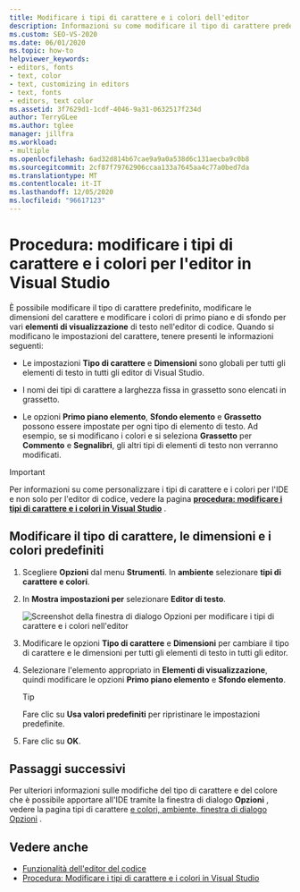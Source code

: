 ```yaml
---
title: Modificare i tipi di carattere e i colori dell'editor
description: Informazioni su come modificare il tipo di carattere predefinito, modificare le dimensioni del carattere e modificare i colori di primo piano e di sfondo per vari elementi di visualizzazione di testo nell'editor di codice.
ms.custom: SEO-VS-2020
ms.date: 06/01/2020
ms.topic: how-to
helpviewer_keywords:
- editors, fonts
- text, color
- text, customizing in editors
- text, fonts
- editors, text color
ms.assetid: 3f7629d1-1cdf-4046-9a31-0632517f234d
author: TerryGLee
ms.author: tglee
manager: jillfra
ms.workload:
- multiple
ms.openlocfilehash: 6ad32d814b67cae9a9a0a538d6c131aecba9c0b8
ms.sourcegitcommit: 2cf87f79762906ccaa133a7645aa4c77a0bed7da
ms.translationtype: MT
ms.contentlocale: it-IT
ms.lasthandoff: 12/05/2020
ms.locfileid: "96617123"
---
```

# <a name="how-to-change-fonts-and-colors-for-the-editor-in-visual-studio"></a>Procedura: modificare i tipi di carattere e i colori per l'editor in Visual Studio

È possibile modificare il tipo di carattere predefinito, modificare le dimensioni del carattere e modificare i colori di primo piano e di sfondo per vari **elementi di visualizzazione** di testo nell'editor di codice. Quando si modificano le impostazioni del carattere, tenere presenti le informazioni seguenti:

- Le impostazioni **Tipo di carattere** e **Dimensioni** sono globali per tutti gli elementi di testo in tutti gli editor di Visual Studio.

- I nomi dei tipi di carattere a larghezza fissa in grassetto sono elencati in grassetto.

- Le opzioni **Primo piano elemento**, **Sfondo elemento** e **Grassetto** possono essere impostate per ogni tipo di elemento di testo. Ad esempio, se si modificano i colori e si seleziona **Grassetto** per **Commento** e **Segnalibri**, gli altri tipi di elementi di testo non verranno modificati.

> [!IMPORTANT]
> Per informazioni su come personalizzare i tipi di carattere e i colori per l'IDE e non solo per l'editor di codice, vedere la pagina **[procedura: modificare i tipi di carattere e i colori in Visual Studio](../../ide/how-to-change-fonts-and-colors-in-visual-studio.md)** .

## <a name="change-the-default-font-face-size-and-colors"></a>Modificare il tipo di carattere, le dimensioni e i colori predefiniti

1. Scegliere **Opzioni** dal menu **Strumenti**. In **ambiente** selezionare **tipi di carattere e colori**.

1. In **Mostra impostazioni per** selezionare **Editor di testo**.

   ![Screenshot della finestra di dialogo Opzioni per modificare i tipi di carattere e i colori nell'editor](../../ide/media/fonts-colors-text-editor.png "Screenshot della finestra di dialogo Opzioni per modificare i tipi di carattere e i colori nell'editor")

1. Modificare le opzioni **Tipo di carattere** e **Dimensioni** per cambiare il tipo di carattere e le dimensioni per tutti gli elementi di testo in tutti gli editor.

1. Selezionare l'elemento appropriato in **Elementi di visualizzazione**, quindi modificare le opzioni **Primo piano elemento** e **Sfondo elemento**.

    > [!TIP]
    > Fare clic su **Usa valori predefiniti** per ripristinare le impostazioni predefinite.

1. Fare clic su **OK**.

## <a name="next-steps"></a>Passaggi successivi

Per ulteriori informazioni sulle modifiche del tipo di carattere e del colore che è possibile apportare all'IDE tramite la finestra di dialogo **Opzioni** , vedere la pagina tipi di carattere [e colori, ambiente, finestra di dialogo Opzioni](../../ide/reference/fonts-and-colors-environment-options-dialog-box.md) .

## <a name="see-also"></a>Vedere anche

- [Funzionalità dell'editor del codice](../../ide/writing-code-in-the-code-and-text-editor.md)
- [Procedura: Modificare i tipi di carattere e i colori in Visual Studio](../../ide/how-to-change-fonts-and-colors-in-visual-studio.md)
